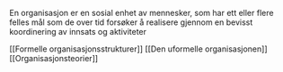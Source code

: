 En organisasjon er en sosial enhet av mennesker, som har ett eller flere felles mål som de over tid forsøker å realisere gjennom en bevisst koordinering av innsats og aktiviteter

[[Formelle organisasjonsstrukturer]]
[[Den uformelle organisasjonen]]
[[Organisasjonsteorier]]

